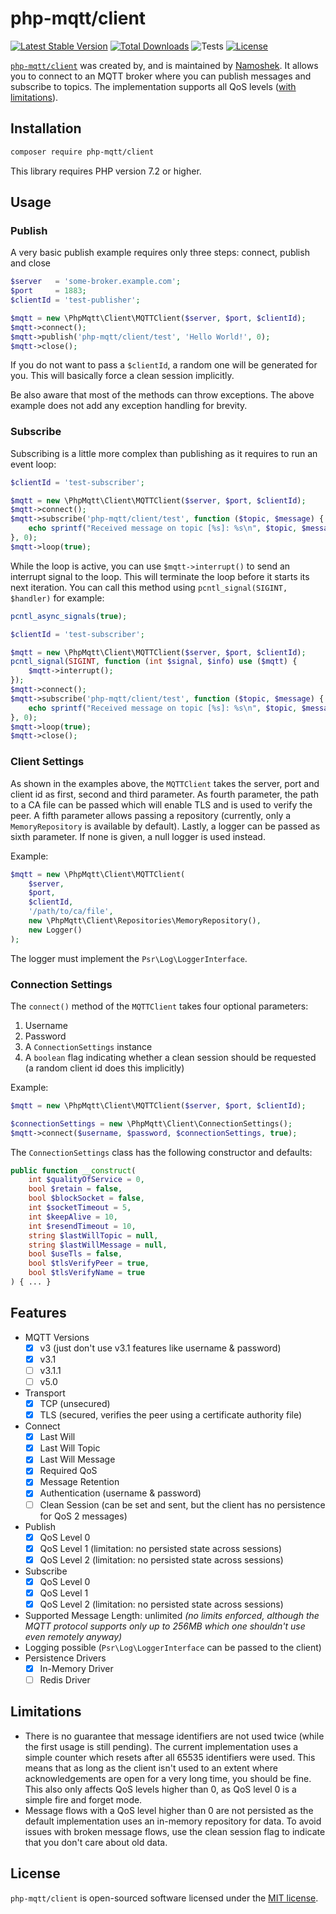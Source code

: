 # php-mqtt/client

[![Latest Stable Version](https://poser.pugx.org/php-mqtt/client/v)](//packagist.org/packages/php-mqtt/client)
[![Total Downloads](https://poser.pugx.org/php-mqtt/client/downloads)](//packagist.org/packages/php-mqtt/client)
![Tests](https://github.com/php-mqtt/client/workflows/Tests/badge.svg)
[![License](https://poser.pugx.org/php-mqtt/client/license)](//packagist.org/packages/php-mqtt/client)

[`php-mqtt/client`](https://packagist.org/packages/php-mqtt/client) was created by, and is maintained by [Namoshek](https://github.com/namoshek).
It allows you to connect to an MQTT broker where you can publish messages and subscribe to topics.
The implementation supports all QoS levels ([with limitations](#limitations)).

## Installation

```bash
composer require php-mqtt/client
```

This library requires PHP version 7.2 or higher.

## Usage

### Publish

A very basic publish example requires only three steps: connect, publish and close

```php
$server   = 'some-broker.example.com';
$port     = 1883;
$clientId = 'test-publisher';

$mqtt = new \PhpMqtt\Client\MQTTClient($server, $port, $clientId);
$mqtt->connect();
$mqtt->publish('php-mqtt/client/test', 'Hello World!', 0);
$mqtt->close();
```

If you do not want to pass a `$clientId`, a random one will be generated for you. This will basically force a clean session implicitly.

Be also aware that most of the methods can throw exceptions. The above example does not add any exception handling for brevity.

### Subscribe

Subscribing is a little more complex than publishing as it requires to run an event loop:

```php
$clientId = 'test-subscriber';

$mqtt = new \PhpMqtt\Client\MQTTClient($server, $port, $clientId);
$mqtt->connect();
$mqtt->subscribe('php-mqtt/client/test', function ($topic, $message) {
    echo sprintf("Received message on topic [%s]: %s\n", $topic, $message);
}, 0);
$mqtt->loop(true);
```

While the loop is active, you can use `$mqtt->interrupt()` to send an interrupt signal to the loop.
This will terminate the loop before it starts its next iteration. You can call this method using `pcntl_signal(SIGINT, $handler)` for example:

```php
pcntl_async_signals(true);

$clientId = 'test-subscriber';

$mqtt = new \PhpMqtt\Client\MQTTClient($server, $port, $clientId);
pcntl_signal(SIGINT, function (int $signal, $info) use ($mqtt) {
    $mqtt->interrupt();
});
$mqtt->connect();
$mqtt->subscribe('php-mqtt/client/test', function ($topic, $message) {
    echo sprintf("Received message on topic [%s]: %s\n", $topic, $message);
}, 0);
$mqtt->loop(true);
$mqtt->close();
```

### Client Settings

As shown in the examples above, the `MQTTClient` takes the server, port and client id as first, second and third parameter.
As fourth parameter, the path to a CA file can be passed which will enable TLS and is used to verify the peer.
A fifth parameter allows passing a repository (currently, only a `MemoryRepository` is available by default).
Lastly, a logger can be passed as sixth parameter. If none is given, a null logger is used instead.

Example:
```php
$mqtt = new \PhpMqtt\Client\MQTTClient(
    $server,
    $port,
    $clientId,
    '/path/to/ca/file',
    new \PhpMqtt\Client\Repositories\MemoryRepository(),
    new Logger()
);
```

The logger must implement the `Psr\Log\LoggerInterface`.

### Connection Settings

The `connect()` method of the `MQTTClient` takes four optional parameters:
1. Username
2. Password
3. A `ConnectionSettings` instance
4. A `boolean` flag indicating whether a clean session should be requested (a random client id does this implicitly)

Example:
```php
$mqtt = new \PhpMqtt\Client\MQTTClient($server, $port, $clientId);

$connectionSettings = new \PhpMqtt\Client\ConnectionSettings();
$mqtt->connect($username, $password, $connectionSettings, true);
```

The `ConnectionSettings` class has the following constructor and defaults:
```php
public function __construct(
    int $qualityOfService = 0,
    bool $retain = false,
    bool $blockSocket = false,
    int $socketTimeout = 5,
    int $keepAlive = 10,
    int $resendTimeout = 10,
    string $lastWillTopic = null,
    string $lastWillMessage = null,
    bool $useTls = false,
    bool $tlsVerifyPeer = true,
    bool $tlsVerifyName = true
) { ... }
```

## Features

- MQTT Versions
  - [x] v3 (just don't use v3.1 features like username & password)
  - [x] v3.1
  - [ ] v3.1.1
  - [ ] v5.0
- Transport
  - [x] TCP (unsecured)
  - [x] TLS (secured, verifies the peer using a certificate authority file)
- Connect
  - [x] Last Will
  - [x] Last Will Topic
  - [x] Last Will Message
  - [x] Required QoS
  - [x] Message Retention
  - [x] Authentication (username & password)
  - [ ] Clean Session (can be set and sent, but the client has no persistence for QoS 2 messages)
- Publish
  - [x] QoS Level 0
  - [x] QoS Level 1 (limitation: no persisted state across sessions)
  - [x] QoS Level 2 (limitation: no persisted state across sessions)
- Subscribe
  - [x] QoS Level 0
  - [x] QoS Level 1
  - [x] QoS Level 2 (limitation: no persisted state across sessions)
- Supported Message Length: unlimited _(no limits enforced, although the MQTT protocol supports only up to 256MB which one shouldn't use even remotely anyway)_
- Logging possible (`Psr\Log\LoggerInterface` can be passed to the client)
- Persistence Drivers
  - [x] In-Memory Driver
  - [ ] Redis Driver

## Limitations

- There is no guarantee that message identifiers are not used twice (while the first usage is still pending).
  The current implementation uses a simple counter which resets after all 65535 identifiers were used.
  This means that as long as the client isn't used to an extent where acknowledgements are open for a very long time, you should be fine.
  This also only affects QoS levels higher than 0, as QoS level 0 is a simple fire and forget mode.
- Message flows with a QoS level higher than 0 are not persisted as the default implementation uses an in-memory repository for data.
  To avoid issues with broken message flows, use the clean session flag to indicate that you don't care about old data.

## License

`php-mqtt/client` is open-sourced software licensed under the [MIT license](LICENSE.md).
